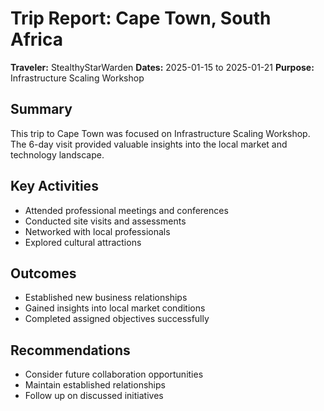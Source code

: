 # Trip Report: Cape Town, South Africa

**Traveler:** StealthyStarWarden
**Dates:** 2025-01-15 to 2025-01-21
**Purpose:** Infrastructure Scaling Workshop

## Summary
This trip to Cape Town was focused on Infrastructure Scaling Workshop. The 6-day visit provided valuable insights into the local market and technology landscape.

## Key Activities
- Attended professional meetings and conferences
- Conducted site visits and assessments
- Networked with local professionals
- Explored cultural attractions

## Outcomes
- Established new business relationships
- Gained insights into local market conditions
- Completed assigned objectives successfully

## Recommendations
- Consider future collaboration opportunities
- Maintain established relationships
- Follow up on discussed initiatives
